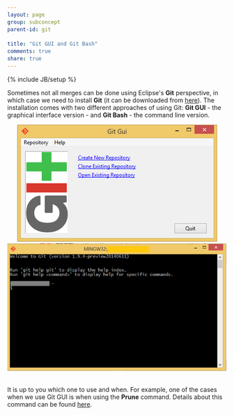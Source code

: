 ```yaml
---
layout: page
group: subconcept
parent-id: git

title: "Git GUI and Git Bash"
comments: true
share: true
---
```

{% include JB/setup %}

Sometimes not all merges can be done using Eclipse's **Git** perspective, in which case we need to install **Git** (it can be downloaded from [here](http://git-scm.com/downloads)). The installation comes with two different approaches of using Git: **Git GUI** - the graphical interface version - and **Git Bash** - the command line version. 

<!-- more -->

<div style="text-align:center;"><img class="img-thumbnail" src="guibash-images/git_gui.png"/><img class="img-thumbnail" src="guibash-images/git_bash.png" width="600"/></div><br>

It is up to you which one to use and when. For example, one of the cases when we use Git GUI is when using the **Prune** command. Details about this command can be found [here](../branch-management.html). 